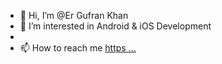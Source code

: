 - 👋 Hi, I’m @Er Gufran Khan
- 👀 I’m interested in Android & iOS Development
-
- 📫 How to reach me [https ...](https://guffukhan.com/)

<!---
ErGuffu/ErGuffu is a ✨ special ✨ repository because its `README.md` (this file) appears on your GitHub profile.
You can click the Preview link to take a look at your changes.
--->
